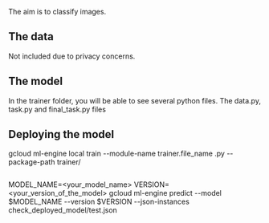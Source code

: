 The aim is to classify images.

## The data

Not included due to privacy concerns.
## The model

In the trainer folder, you will be able to see several python files. The data.py, task.py and final_task.py files 

## Deploying the model


gcloud ml-engine local train --module-name trainer.file_name .py --package-path trainer/
```

```
MODEL_NAME=<your_model_name>
VERSION=<your_version_of_the_model>
gcloud ml-engine predict --model $MODEL_NAME --version $VERSION --json-instances check_deployed_model/test.json
```

